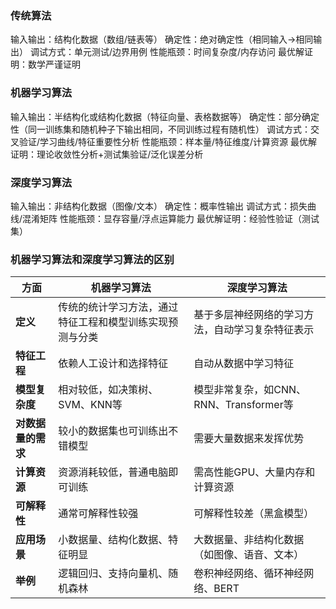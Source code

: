 ### 传统算法

输入输出：结构化数据（数组/链表等）
确定性：绝对确定性（相同输入→相同输出）
调试方式：单元测试/边界用例
性能瓶颈：时间复杂度/内存访问
最优解证明：数学严谨证明


### 机器学习算法

输入输出：半结构化或结构化数据（特征向量、表格数据等）
确定性：部分确定性（同一训练集和随机种子下输出相同，不同训练过程有随机性）
调试方式：交叉验证/学习曲线/特征重要性分析
性能瓶颈：样本量/特征维度/计算资源
最优解证明：理论收敛性分析+测试集验证/泛化误差分析

### 深度学习算法

输入输出：非结构化数据（图像/文本）
确定性：概率性输出
调试方式：损失曲线/混淆矩阵
性能瓶颈：显存容量/浮点运算能力
最优解证明：经验性验证（测试集）

### 机器学习算法和深度学习算法的区别

| 方面           | 机器学习算法                   | 深度学习算法                  |
|----------------|-------------------------------|-------------------------------|
| **定义**       | 传统的统计学习方法，通过特征工程和模型训练实现预测与分类 | 基于多层神经网络的学习方法，自动学习复杂特征表示 |
| **特征工程**   | 依赖人工设计和选择特征         | 自动从数据中学习特征          |
| **模型复杂度** | 相对较低，如决策树、SVM、KNN等 | 模型非常复杂，如CNN、RNN、Transformer等 |
| **对数据量的需求** | 较小的数据集也可训练出不错模型 | 需要大量数据来发挥优势         |
| **计算资源**   | 资源消耗较低，普通电脑即可训练  | 需高性能GPU、大量内存和计算资源 |
| **可解释性**   | 通常可解释性较强               | 可解释性较差（黑盒模型）      |
| **应用场景**   | 小数据量、结构化数据、特征明显 | 大数据量、非结构化数据（如图像、语音、文本） |
| **举例**       | 逻辑回归、支持向量机、随机森林 | 卷积神经网络、循环神经网络、BERT |